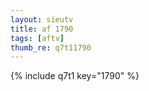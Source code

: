 ```yaml
--- 
layout: sieutv
title: af 1790
tags: [aftv]
thumb_re: q7t11790
---
```

{% include q7t1 key="1790" %} 
